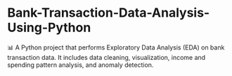 # Bank-Transaction-Data-Analysis-Using-Python
📊 A Python project that performs Exploratory Data Analysis (EDA) on bank transaction data. It includes data cleaning, visualization, income and spending pattern analysis, and anomaly detection.
